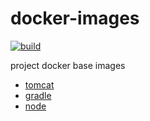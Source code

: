 # docker-images

[![build](https://github.com/keecon/docker-images/actions/workflows/build.yml/badge.svg)](https://github.com/keecon/docker-images/actions/workflows/build.yml)

project docker base images

- [tomcat](https://github.com/orgs/keecon/packages/container/package/tomcat)
- [gradle](https://github.com/orgs/keecon/packages/container/package/gradle)
- [node](https://github.com/orgs/keecon/packages/container/package/node)
